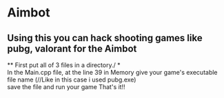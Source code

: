 # Aimbot
## Using this you can hack  shooting games like pubg, valorant for the Aimbot
** First put all of 3 files in a directory./ *    
In the Main.cpp file, at the line 39 in Memory give your game's executable file name (//Like in this case i used pubg.exe)    
save the file and run your game That's it!!    
